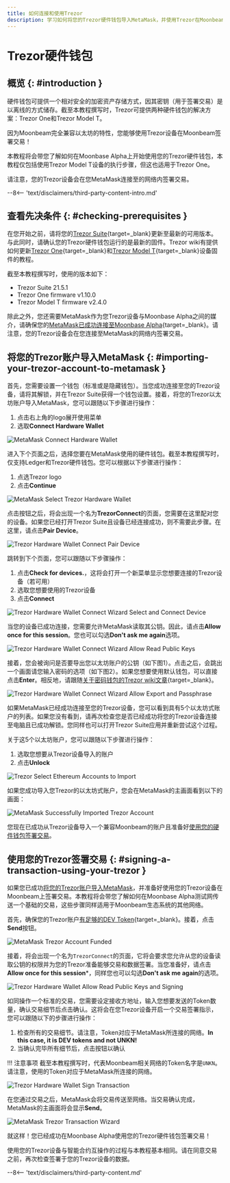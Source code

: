 ```yaml
---
title: 如何连接和使用Trezor
description: 学习如何将您的Trezor硬件钱包导入MetaMask，并使用Trezor在Moonbeam上签署交易。
---
```


# Trezor硬件钱包

## 概览 {: #introduction }

硬件钱包可提供一个相对安全的加密资产存储方式，因其密钥（用于签署交易）是以离线的方式储存。截至本教程撰写时，Trezor可提供两种硬件钱包的解决方案：Trezor One和Trezor Model T。

因为Moonbeam完全兼容以太坊的特性，您能够使用Trezor设备在Moonbeam签署交易！

本教程将会带您了解如何在Moonbase Alpha上开始使用您的Trezor硬件钱包，本教程仅包括使用Trezor Model T设备的执行步骤，但这也适用于Trezor One。

请注意，您的Trezor设备会在您MetaMask连接至的网络内签署交易。

--8<-- 'text/disclaimers/third-party-content-intro.md'

## 查看先决条件 {: #checking-prerequisites }

在您开始之前，请将您的[Trezor Suite](https://suite.trezor.io/){target=_blank}更新至最新的可用版本。 与此同时，请确认您的Trezor硬件钱包运行的是最新的固件。Trezor wiki有提供如何更新[Trezor One](https://wiki.trezor.io/User_manual:Updating_the_Trezor_device_firmware__T1){target=_blank}和[Trezor Model T](https://wiki.trezor.io/User_manual:Updating_the_Trezor_device_firmware){target=_blank}设备固件的教程。

截至本教程撰写时，使用的版本如下：

 - Trezor Suite 21.5.1
 - Trezor One firmware v1.10.0
 - Trezor Model T firmware v2.4.0

除此之外，您还需要MetaMask作为您Trezor设备与Moonbase Alpha之间的媒介，请确保您的[MetaMask已成功连接至Moonbase Alpha](/integrations/wallets/metamask/){target=_blank}。请注意，您的Trezor设备会在您连接至MetaMask的网络内签署交易。

## 将您的Trezor账户导入MetaMask {: #importing-your-trezor-account-to-metamask }

首先，您需要设置一个钱包（标准或是隐藏钱包）。当您成功连接至您的Trezor设备，请将其解锁，并在Trezor Suite获得一个钱包设置。接着，将您的Trezor以太坊账户导入MetaMask，您可以跟随以下步骤进行操作：

 1. 点击右上角的logo展开使用菜单
 2. 选取**Connect Hardware Wallet**

![MetaMask Connect Hardware Wallet](/images/tokens/connect/ledger/ethereum/ledger-2.png)

进入下个页面之后，选择您要在MetaMask使用的硬件钱包。截至本教程撰写时，仅支持Ledger和Trezor硬件钱包。您可以根据以下步骤进行操作：

 1. 点选Trezor logo
 2. 点击**Continue**

![MetaMask Select Trezor Hardware Wallet](/images/tokens/connect/trezor/trezor-2.png)

点击按钮之后，将会出现一个名为**TrezorConnect**的页面，您需要在这里配对您的设备。如果您已经打开Trezor Suite且设备已经连接成功，则不需要此步骤。在这里，请点击**Pair Device**。

![Trezor Hardware Wallet Connect Pair Device](/images/tokens/connect/trezor/trezor-3.png)

跳转到下个页面，您可以跟随以下步骤操作：

 1. 点击**Check for devices.**，这将会打开一个新菜单显示您想要连接的Trezor设备（若可用）
 2. 选取您想要使用的Trezor设备
 3. 点击**Connect**

![Trezor Hardware Wallet Connect Wizard Select and Connect Device](/images/tokens/connect/trezor/trezor-4.png)

当您的设备已成功连接，您需要允许MetaMask读取其公钥。因此，请点击**Allow once for this session**。您也可以勾选**Don't ask me again**选项。

![Trezor Hardware Wallet Connect Wizard Allow Read Public Keys](/images/tokens/connect/trezor/trezor-5.png)

接着，您会被询问是否要导出您以太坊账户的公钥（如下图1）。点击之后，会跳出一个画面请您输入密码的选项（如下图2）。如果您想要使用默认钱包，可以直接点击**Enter**。相反地，请跟随[关于密码钱包的Trezor wiki文章](https://wiki.trezor.io/Passphrase){target=_blank}。

![Trezor Hardware Wallet Connect Wizard Allow Export and Passphrase](/images/tokens/connect/trezor/trezor-6.png)

如果MetaMask已经成功连接至您的Trezor设备，您可以看到具有5个以太坊式账户的列表。如果您没有看到，请再次检查您是否已经成功将您的Trezor设备连接至电脑且已成功解锁。您同样也可以打开Trezor Suite应用并重新尝试这个过程。

关于这5个以太坊账户，您可以跟随以下步骤进行操作：

 1. 选取您想要从Trezor设备导入的账户
 2. 点击**Unlock**

![Trezor Select Ethereum Accounts to Import](/images/tokens/connect/trezor/trezor-7.png)

如果您成功导入您Trezor的以太坊式账户，您会在MetaMask的主画面看到以下的画面：

![MetaMask Successfully Imported Trezor Account](/images/tokens/connect/trezor/trezor-8.png)

您现在已成功从Trezor设备导入一个兼容Moonbeam的账户且准备好[使用您的硬件钱包签署交易](#使用您的Trezor签署交易)。

## 使用您的Trezor签署交易 {: #signing-a-transaction-using-your-trezor }

如果您已成功[将您的Trezor账户导入MetaMask](#将您的Trezor账户导入MetaMask)，并准备好使用您的Trezor设备在Moonbeam上签署交易。本教程将会带您了解如何在Moonbase Alpha测试网传送一个基础的交易，这些步骤同样适用于Moonbeam生态系统的其他网络。

首先，确保您的Trezor账户[有足够的DEV Token](/builders/get-started/networks/moonbase/#get-tokens/){target=_blank}。接着，点击**Send**按钮。

![MetaMask Trezor Account Funded](/images/tokens/connect/trezor/trezor-9.png)

接着，将会出现一个名为`TrezorConnect`的页面，它将会要求您允许从您的设备读取公钥的权限并为您的Trezor准备能够交易和数据签署。当您准备好，请点击**Allow once for this session***，同样您也可以勾选**Don't ask me again**的选项。

![Trezor Hardware Wallet Allow Read Public Keys and Signing](/images/tokens/connect/trezor/trezor-10.png)

如同操作一个标准的交易，您需要设定接收方地址，输入您想要发送的Token数量，确认交易细节后点击确认。这将会在您Trezor设备开启一个交易签署指示，您可以跟随以下的步骤进行操作：

 1. 检查所有的交易细节。请注意，Token对应于MetaMask所连接的网络。**In this case, it is DEV tokens and not UNKN!**
 2. 当确认完毕所有细节后，点击按钮以确认

!!! 注意事项
    截至本教程撰写时，代表Moonbeam相关网络的Token名字是`UNKN`。请注意，使用的Token对应于MetaMask所连接的网络。

![Trezor Hardware Wallet Sign Transaction](/images/tokens/connect/trezor/trezor-11.png)

在您通过交易之后，MetaMask会将交易传送至网络。当交易确认完成，MetaMask的主画面将会显示**Send**。

![MetaMask Trezor Transaction Wizard](/images/tokens/connect/trezor/trezor-12.png)

就这样！您已经成功在Moonbase Alpha使用您的Trezor硬件钱包签署交易！

使用您的Trezor设备与智能合约互操作的过程与本教程基本相同。请在同意交易之前，再次检查签署于您的Trezor设备的数据。

--8<-- 'text/disclaimers/third-party-content.md'